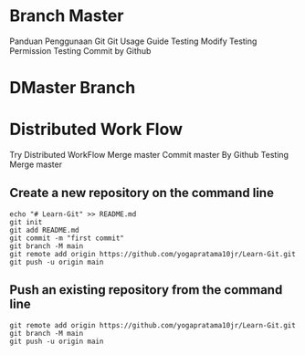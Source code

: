 
# Branch Master
Panduan Penggunaan Git
Git Usage Guide 
Testing Modify
Testing Permission
Testing Commit by Github

# DMaster Branch
# Distributed Work Flow
Try Distributed WorkFlow
Merge master
Commit master By Github 
Testing Merge master

## Create a new repository on the command line

```
echo "# Learn-Git" >> README.md
git init
git add README.md
git commit -m "first commit"
git branch -M main
git remote add origin https://github.com/yogapratama10jr/Learn-Git.git
git push -u origin main
```

## Push an existing repository from the command line

```
git remote add origin https://github.com/yogapratama10jr/Learn-Git.git
git branch -M main
git push -u origin main

```
